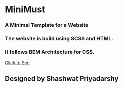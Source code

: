 # MiniMust
### A Minimal Template for a Website
### The website is build using SCSS and HTML.
### It follows BEM Architecture for CSS.

<a href="https://reverope.github.io/MiniMust">Click to See</a>

## Designed by Shashwat Priyadarshy
